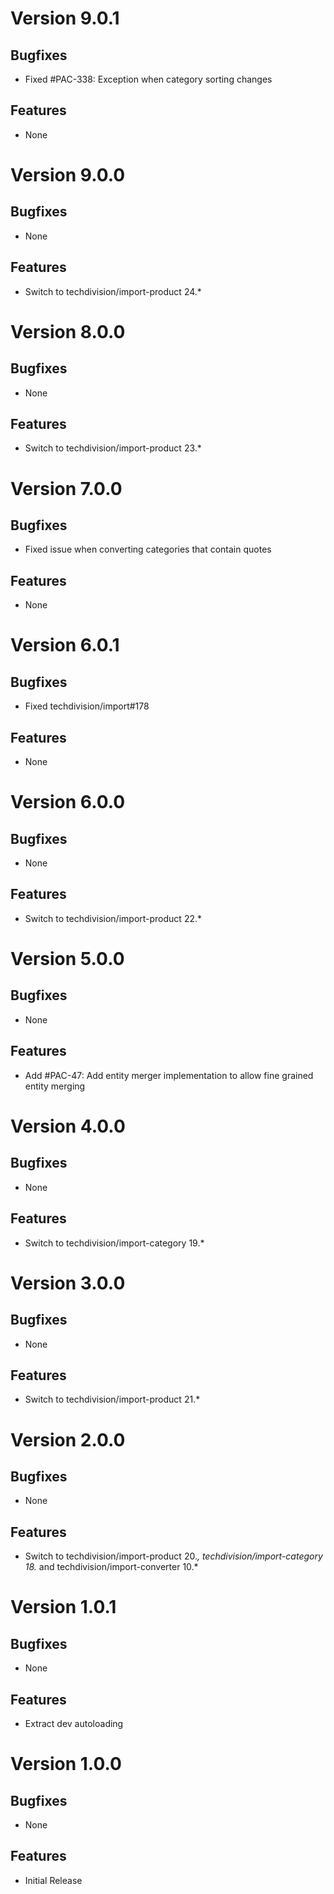 # Version 9.0.1

## Bugfixes

* Fixed #PAC-338: Exception when category sorting changes

## Features

* None

# Version 9.0.0

## Bugfixes

* None

## Features

* Switch to techdivision/import-product 24.*

# Version 8.0.0

## Bugfixes

* None

## Features

* Switch to techdivision/import-product 23.*

# Version 7.0.0

## Bugfixes

* Fixed issue when converting categories that contain quotes

## Features

* None

# Version 6.0.1

## Bugfixes

* Fixed techdivision/import#178

## Features

* None

# Version 6.0.0

## Bugfixes

* None

## Features

* Switch to techdivision/import-product 22.*

# Version 5.0.0

## Bugfixes

* None

## Features

* Add #PAC-47: Add entity merger implementation to allow fine grained entity merging

# Version 4.0.0

## Bugfixes

* None

## Features

* Switch to techdivision/import-category 19.*

# Version 3.0.0

## Bugfixes

* None

## Features

* Switch to techdivision/import-product 21.*

# Version 2.0.0

## Bugfixes

* None

## Features

* Switch to techdivision/import-product 20.*, techdivision/import-category 18.* and techdivision/import-converter 10.*

# Version 1.0.1

## Bugfixes

* None

## Features

* Extract dev autoloading

# Version 1.0.0

## Bugfixes

* None

## Features

* Initial Release
